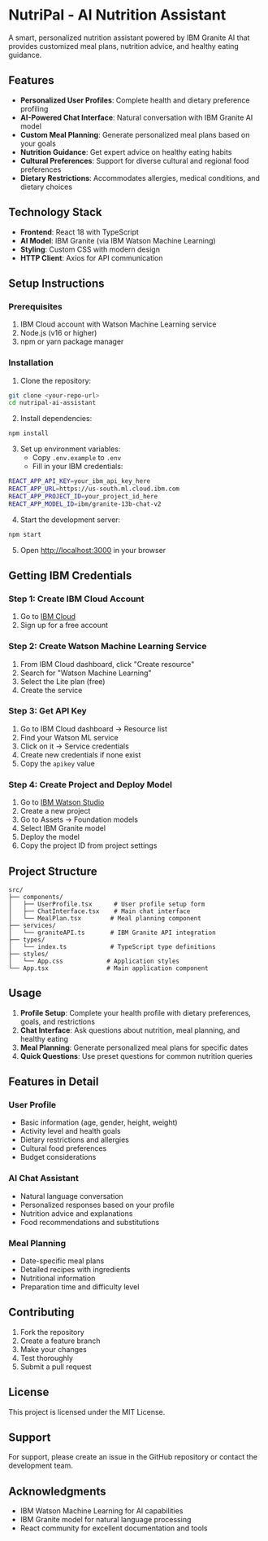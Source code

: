 # NutriPal - AI Nutrition Assistant

A smart, personalized nutrition assistant powered by IBM Granite AI that provides customized meal plans, nutrition advice, and healthy eating guidance.

## Features

- **Personalized User Profiles**: Complete health and dietary preference profiling
- **AI-Powered Chat Interface**: Natural conversation with IBM Granite AI model
- **Custom Meal Planning**: Generate personalized meal plans based on your goals
- **Nutrition Guidance**: Get expert advice on healthy eating habits
- **Cultural Preferences**: Support for diverse cultural and regional food preferences
- **Dietary Restrictions**: Accommodates allergies, medical conditions, and dietary choices

## Technology Stack

- **Frontend**: React 18 with TypeScript
- **AI Model**: IBM Granite (via IBM Watson Machine Learning)
- **Styling**: Custom CSS with modern design
- **HTTP Client**: Axios for API communication

## Setup Instructions

### Prerequisites

1. IBM Cloud account with Watson Machine Learning service
2. Node.js (v16 or higher)
3. npm or yarn package manager

### Installation

1. Clone the repository:
```bash
git clone <your-repo-url>
cd nutripal-ai-assistant
```

2. Install dependencies:
```bash
npm install
```

3. Set up environment variables:
   - Copy `.env.example` to `.env`
   - Fill in your IBM credentials:
```bash
REACT_APP_API_KEY=your_ibm_api_key_here
REACT_APP_URL=https://us-south.ml.cloud.ibm.com
REACT_APP_PROJECT_ID=your_project_id_here
REACT_APP_MODEL_ID=ibm/granite-13b-chat-v2
```

4. Start the development server:
```bash
npm start
```

5. Open [http://localhost:3000](http://localhost:3000) in your browser

## Getting IBM Credentials

### Step 1: Create IBM Cloud Account
1. Go to [IBM Cloud](https://cloud.ibm.com)
2. Sign up for a free account

### Step 2: Create Watson Machine Learning Service
1. From IBM Cloud dashboard, click "Create resource"
2. Search for "Watson Machine Learning"
3. Select the Lite plan (free)
4. Create the service

### Step 3: Get API Key
1. Go to IBM Cloud dashboard → Resource list
2. Find your Watson ML service
3. Click on it → Service credentials
4. Create new credentials if none exist
5. Copy the `apikey` value

### Step 4: Create Project and Deploy Model
1. Go to [IBM Watson Studio](https://dataplatform.cloud.ibm.com)
2. Create a new project
3. Go to Assets → Foundation models
4. Select IBM Granite model
5. Deploy the model
6. Copy the project ID from project settings

## Project Structure

```
src/
├── components/
│   ├── UserProfile.tsx      # User profile setup form
│   ├── ChatInterface.tsx    # Main chat interface
│   └── MealPlan.tsx        # Meal planning component
├── services/
│   └── graniteAPI.ts       # IBM Granite API integration
├── types/
│   └── index.ts            # TypeScript type definitions
├── styles/
│   └── App.css            # Application styles
└── App.tsx                # Main application component
```

## Usage

1. **Profile Setup**: Complete your health profile with dietary preferences, goals, and restrictions
2. **Chat Interface**: Ask questions about nutrition, meal planning, and healthy eating
3. **Meal Planning**: Generate personalized meal plans for specific dates
4. **Quick Questions**: Use preset questions for common nutrition queries

## Features in Detail

### User Profile
- Basic information (age, gender, height, weight)
- Activity level and health goals
- Dietary restrictions and allergies
- Cultural food preferences
- Budget considerations

### AI Chat Assistant
- Natural language conversation
- Personalized responses based on your profile
- Nutrition advice and explanations
- Food recommendations and substitutions

### Meal Planning
- Date-specific meal plans
- Detailed recipes with ingredients
- Nutritional information
- Preparation time and difficulty level

## Contributing

1. Fork the repository
2. Create a feature branch
3. Make your changes
4. Test thoroughly
5. Submit a pull request

## License

This project is licensed under the MIT License.

## Support

For support, please create an issue in the GitHub repository or contact the development team.

## Acknowledgments

- IBM Watson Machine Learning for AI capabilities
- IBM Granite model for natural language processing
- React community for excellent documentation and tools